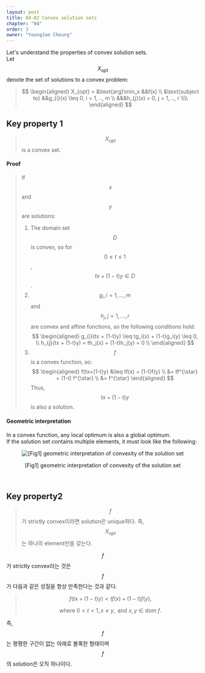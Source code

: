 ```yaml
---
layout: post
title: 04-02 Convex solution sets
chapter: "04"
order: 3
owner: "YoungJae Choung"
---
```

Let's understand the properties of convex solution sets. <br>
Let $$X_{opt}$$ denote the set of solutions to a convex problem:

>$$
\begin{aligned}
X_{opt} =
&\text{arg}\min_x &&f(x) \\
&\text{subject to} &&g_{i}(x) \leq 0, i = 1, .., m \\
&&&h_{j}(x) = 0, j = 1, .., r  \\\\
\end{aligned}
$$

## Key property 1
> $$X_{opt}$$ is a convex set.

#### Proof
> If $$x$$ and $$y$$ are solutions:
> 1. The domain set $$D$$ is convex, so for $$0 \le t \le 1$$, $$tx+ (1-t)y \in D$$.
> 2. $$g_i, i=1,\dotsc,m$$ and $$h_j, j=1, \dotsc,r$$ are convex and affine functions, so the following conditions hold:
    $$
    \begin{aligned}
       g_{i}(tx + (1-t)y) \leq tg_i(x) + (1-t)g_i(y) \leq 0, \\
       h_{j}(tx + (1-t)y) = th_j(x) + (1-t)h_j(y) = 0 \\
    \end{aligned}
    $$
> 3. $$f$$ is a convex function, so:
    $$
    \begin{aligned}
      f(tx+(1-t)y) &\leq tf(x) + (1-t)f(y) \\
      &= tf^{\star} + (1-t) f^{\star} \\
      &= f^{\star}
    \end{aligned}
    $$
    Thus, $$tx + (1-t)y$$ is also a solution.

#### Geometric interpretation
In a convex function, any local optimum is also a global optimum. <br>
If the solution set contains multiple elements, it must look like the following:

<figure class="image" style="align: center;">
<p align="center">
  <img src="{{ site.baseurl }}/img/chapter_img/chapter04/multiple-optima.png" alt="[Fig1] geometric interpretation of convexity of the solution set">
  <figcaption style="text-align: center;">[Fig1] geometric interpretation of convexity of the solution set</figcaption>
</p>
</figure>
<br>

## Key property2
>$$f$$가 strictly convex이라면 solution은 unique하다. 즉, $$X_{opt}$$는 하나의 element만을 갖는다.

$$f$$가 strictly convex라는 것은 $$f$$가 다음과 같은 성질을 항상 만족한다는 것과 같다.<br>
>$$f(tx + (1-t)y) < tf(x) + (1-t)f(y), $$
>
>$$\text{where } 0 < t < 1, x \neq y, \text{ and } x, y \in \text{dom } f.$$

즉, $$f$$는 평평한 구간이 없는 아래로 볼록한 형태이며 $$f$$의 solution은 오직 하나이다.
